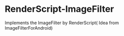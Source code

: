 RenderScript-ImageFilter
========================

Implements the ImageFilter by RenderScript( Idea from ImageFilterForAndroid)
